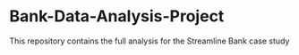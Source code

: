 # Bank-Data-Analysis-Project
This repository contains the full analysis for the Streamline Bank case study
